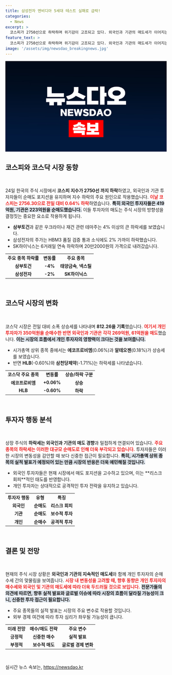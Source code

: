```yaml
---
title: 삼성전자 엔비디아 5세대 테스트 실패로 급락!
categories:
  - News
excerpt: >
  코스피가 2750선으로 하락하며 위기감이 고조되고 있다. 외국인과 기관의 매도세가 이어지는 가운데, 삼부토건과 삼성전자 등 주요 종목들이 급락. 지금이 저점일까? 클릭해 깊은 분석을 확인하세요!
feature_text: >
  코스피가 2750선으로 하락하며 위기감이 고조되고 있다. 외국인과 기관의 매도세가 이어지는 가운데, 삼부토건과 삼성전자 등 주요 종목들이 급락. 지금이 저점일까? 클릭해 깊은 분석을 확인하세요!
image: '/assets/img/newsdao_breakingnews.jpg'
---
```


<p><img src="/assets/img/newsdao_breakingnews.jpg" alt="implanttips 속보" /></p>

<h2 data-ke-size="size26">코스피와 코스닥 시장 동향</h2>

<p data-ke-size="size16">&nbsp;</p>

<p>24일 한국의 주식 시장에서 <strong>코스피 지수가 2750선 까지 하락</strong>하였고, 외국인과 기관 투자자들이 순매도 포지션을 유지하며 지수 하락의 주요 원인으로 작용했습니다. <b><span style="color: #ee2323;">이날 코스피는 2756.30으로 전일 대비 0.64% 하락</span></b>하였습니다. <b><span style="background-color: #21538527;">특히 외국인 투자자들은 419억원, 기관은 223억원을 순매도했습니다.</span></b> 이들 투자자의 매도는 주식 시장의 방향성을 결정짓는 중요한 요소로 작용하게 됩니다.</p>

<ul>
<li><b>삼부토건</b>과 같은 우크라이나 재건 관련 테마주는 4% 이상의 큰 하락세를 보였습니다.</li>
<li>삼성전자의 주가는 HBM3 품질 검증 통과 소식에도 2% 가까이 하락했습니다.</li>
<li>SK하이닉스는 6거래일 연속 하락하며 20만2000원의 가격으로 내려갔습니다.</li>
</ul>

<table>
<tr>
<td style="text-align: center; height: 17px;"><b>주요 종목 하락률</b></td>
<td style="text-align: center; height: 17px;"><b>변동률</b></td>
<td style="text-align: center; height: 17px;"><b>주요 종목</b></td>
</tr>
<tr>
<td style="text-align: center; height: 17px;"><b>삼부토건</b></td>
<td style="text-align: center; height: 17px;"><b>-4%</b></td>
<td style="text-align: center; height: 17px;"><b>태양금속</b>, <b>넥스틸</b></td>
</tr>
<tr>
<td style="text-align: center; height: 17px;"><b>삼성전자</b></td>
<td style="text-align: center; height: 17px;"><b>-2%</b></td>
<td style="text-align: center; height: 17px;"><b>SK하이닉스</b></td>
</tr>
</table>

<p data-ke-size="size16">&nbsp;</p>

<h2 data-ke-size="size26">코스닥 시장의 변화</h2>

<p data-ke-size="size16">&nbsp;</p>

<p>코스닥 시장은 전일 대비 소폭 상승세를 나타내며 <strong>812.26을 기록</strong>했습니다. <b><span style="color: #ee2323;">여기서 개인 투자자가 350억원을 순매수한 반면 외국인과 기관은 각각 269억원, 61억원을 매도</span></b>했습니다. <b><span style="background-color: #21538527;">이는 시장의 흐름에서 개인 투자자의 영향력이 크다는 것을 보여줍니다.</span></b> </p>

<ul>
<li>시가총액 상위 종목 중에서는 <b>에코프로비엠</b>(0.06%)과 <b>알테오젠</b>(0.18%)가 상승세를 보였습니다.</li>
<li>반면 <b>HLB</b>(-0.60%)와 <b>삼천당제약</b>(-1.71%)는 하락세를 나타냈습니다.</li>
</ul>

<table>
<tr>
<td style="text-align: center; height: 17px;"><b>코스닥 주요 종목</b></td>
<td style="text-align: center; height: 17px;"><b>변동률</b></td>
<td style="text-align: center; height: 17px;"><b>상승/하락 구분</b></td>
</tr>
<tr>
<td style="text-align: center; height: 17px;"><b>에코프로비엠</b></td>
<td style="text-align: center; height: 17px;"><b>+0.06%</b></td>
<td style="text-align: center; height: 17px;"><b>상승</b></td>
</tr>
<tr>
<td style="text-align: center; height: 17px;"><b>HLB</b></td>
<td style="text-align: center; height: 17px;"><b>-0.60%</b></td>
<td style="text-align: center; height: 17px;"><b>하락</b></td>
</tr>
</table>

<p data-ke-size="size16">&nbsp;</p>

<h2 data-ke-size="size26">투자자 행동 분석</h2>

<p data-ke-size="size16">&nbsp;</p>

<p>상장 주식의 <strong>하락세는 외국인과 기관의 매도 경향</strong>과 밀접하게 연결되어 있습니다. <b><span style="color: #ee2323;">주요 종목의 하락세는 이러한 대규모 순매도로 인해 더욱 부각되고 있습니다.</span></b> 투자자들은 이러한 시장의 변동성을 감안할 때 보다 신중한 접근이 필요합니다. <b><span style="background-color: #21538527;">특히, 시가총액 상위 종목의 실적 발표가 예정되어 있는 만큼 시장의 반응은 더욱 예민해질 것입니다.</span></b></p>

<ul>
<li>외국인 투자자들은 현재 시장에서 매도 포지션을 고수하고 있으며, 이는 **리스크 회피**적인 태도를 반영합니다.</li>
<li>개인 투자자는 상대적으로 공격적인 투자 전략을 유지하고 있습니다.</li>
</ul>

<table>
<tr>
<td style="text-align: center; height: 17px;"><b>투자자 행동</b></td>
<td style="text-align: center; height: 17px;"><b>유형</b></td>
<td style="text-align: center; height: 17px;"><b>특징</b></td>
</tr>
<tr>
<td style="text-align: center; height: 17px;"><b>외국인</b></td>
<td style="text-align: center; height: 17px;"><b>순매도</b></td>
<td style="text-align: center; height: 17px;"><b>리스크 회피</b></td>
</tr>
<tr>
<td style="text-align: center; height: 17px;"><b>기관</b></td>
<td style="text-align: center; height: 17px;"><b>순매도</b></td>
<td style="text-align: center; height: 17px;"><b>보수적 투자</b></td>
</tr>
<tr>
<td style="text-align: center; height: 17px;"><b>개인</b></td>
<td style="text-align: center; height: 17px;"><b>순매수</b></td>
<td style="text-align: center; height: 17px;"><b>공격적 투자</b></td>
</tr>
</table>

<p data-ke-size="size16">&nbsp;</p>

<h2 data-ke-size="size26">결론 및 전망</h2>

<p data-ke-size="size16">&nbsp;</p>

<p>현재의 주식 시장 상황은 <strong>외국인과 기관의 지속적인 매도세</strong>와 함께 개인 투자자의 순매수세 간의 맞물림을 보여줍니다. <b><span style="color: #ee2323;">시장 내 변동성을 고려할 때, 향후 동향은 개인 투자자의 매수세와 외국인 및 기관의 매도세에 따라 더욱 두드러질 것으로 보입니다.</span></b> <b><span style="background-color: #21538527;">전문가들의 의견에 따르면, 향후 실적 발표와 글로벌 이슈에 따라 시장의 흐름이 달라질 가능성이 크니, 신중한 투자 접근이 필요합니다.</span></b></p>

<ul>
<li>주요 종목들의 실적 발표는 시장의 주요 변수로 작용할 것입니다.</li>
<li>외부 경제 여건에 따라 투자 심리가 좌우될 가능성이 큽니다.</li>
</ul>

<table>
<tr>
<td style="text-align: center; height: 17px;"><b>미래 전망</b></td>
<td style="text-align: center; height: 17px;"><b>매수/매도 전략</b></td>
<td style="text-align: center; height: 17px;"><b>주요 변수</b></td>
</tr>
<tr>
<td style="text-align: center; height: 17px;"><b>긍정적</b></td>
<td style="text-align: center; height: 17px;"><b>신중한 매수</b></td>
<td style="text-align: center; height: 17px;"><b>실적 발표</b></td>
</tr>
<tr>
<td style="text-align: center; height: 17px;"><b>부정적</b></td>
<td style="text-align: center; height: 17px;"><b>보수적 매도</b></td>
<td style="text-align: center; height: 17px;"><b>글로벌 경제 변화</b></td>
</tr>
</table>

<p data-ke-size="size16">&nbsp;</p>
실시간 뉴스 속보는, <a href="https://newsdao.kr" rel="dofollow">https://newsdao.kr</a>


